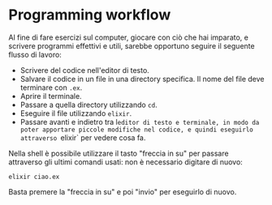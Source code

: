 # Programming workflow

Al fine di fare esercizi sul computer, giocare con ciò che hai imparato, e
scrivere programmi effettivi e utili, sarebbe opportuno seguire il seguente
flusso di lavoro:

* Scrivere del codice nell'editor di testo.
* Salvare il codice in un file in una directory specifica. Il nome del file deve terminare con `.ex`.
* Aprire il terminale.
* Passare a quella directory utilizzando `cd`.
* Eseguire il file utilizzando `elixir`.
* Passare avanti e indietro tra l`editor di testo e terminale, in modo da poter
  apportare piccole modifiche nel codice, e quindi eseguirlo attraverso `elixir`
  per vedere cosa fa.

Nella shell è possibile utilizzare il tasto "freccia in su" per passare
attraverso gli ultimi comandi usati: non è necessario digitare di nuovo:

`elixir ciao.ex`

Basta premere la "freccia in su" e poi "invio" per eseguirlo di nuovo.
